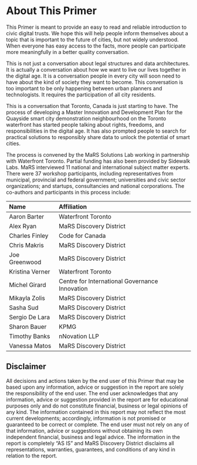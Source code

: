 # About This Primer

This Primer is meant to provide an easy to read and reliable introduction to civic digital trusts. We hope this will help people inform themselves about a topic that is important to the future of cities, but not widely understood. When everyone has easy access to the facts, more people can participate more meaningfully in a better quality conversation. 

This is not just a conversation about legal structures and data architectures. It is actually a conversation about how we want to live our lives together in the digital age. It is a conversation people in every city will soon need to have about the kind of society they want to become. This conversation is too important to be only happening between urban planners and technologists. It requires the participation of all city residents.

This is a conversation that Toronto, Canada is just starting to have. The process of developing a Master Innovation and Development Plan for the Quayside smart city demonstration neighbourhood on the Toronto waterfront has started people talking about rights, freedoms, and responsibilities in the digital age. It has also prompted people to search for practical solutions to responsibly share data to unlock the potential of smart cities. 

The process is convened by the MaRS Solutions Lab working in partnership with Waterfront Toronto. Partial funding has also been provided by Sidewalk Labs. MaRS interviewed 11 national and international subject matter experts. There were 37 workshop participants, including representatives from municipal, provincial and federal government; universities and civic sector organizations; and startups, consultancies and national corporations. The co-authors and participants in this process include:

| Name | Affiliation |
| :--- | :--- |
| Aaron Barter | Waterfront Toronto |
| Alex Ryan | MaRS Discovery District |
| Charles Finley | Code for Canada |
| Chris Makris | MaRS Discovery District |
| Joe Greenwood | MaRS Discovery District |
| Kristina Verner | Waterfront Toronto |
| Michel Girard | Centre for International Governance Innovation |
| Mikayla Zolis | MaRS Discovery District |
| Sasha Sud | MaRS Discovery District |
| Sergio De Lara | MaRS Discovery District |
| Sharon Bauer | KPMG |
| Timothy Banks | nNovation LLP |
| Vanessa Matos | MaRS Discovery District |

## **Disclaimer**

All decisions and actions taken by the end user of this Primer that may be based upon any information, advice or suggestion in the report are solely the responsibility of the end user. The end user acknowledges that any information, advice or suggestion provided in the report are for educational purposes only and do not constitute financial, business or legal opinions of any kind. The information contained in this report may not reflect the most current developments; accordingly, information is not promised or guaranteed to be correct or complete.  The end user must not rely on any of that information, advice or suggestions without obtaining its own independent financial, business and legal advice. The information in the report is completely “AS IS” and MaRS Discovery District disclaims all representations, warranties, guarantees, and conditions of any kind in relation to the report. 

